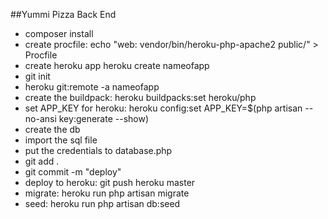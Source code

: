 ##Yummi Pizza Back End
- composer install
- create procfile: echo "web: vendor/bin/heroku-php-apache2 public/" > Procfile
- create heroku app heroku create nameofapp
- git init
- heroku git:remote -a nameofapp
- create the buildpack: heroku buildpacks:set heroku/php
- set APP_KEY for heroku: heroku config:set APP_KEY=$(php artisan --no-ansi key:generate --show)
- create the db
- import the sql file
- put the credentials to database.php
- git add .
- git commit -m "deploy"
- deploy to heroku: git push heroku master
- migrate: heroku run php artisan migrate
- seed: heroku run php artisan db:seed
